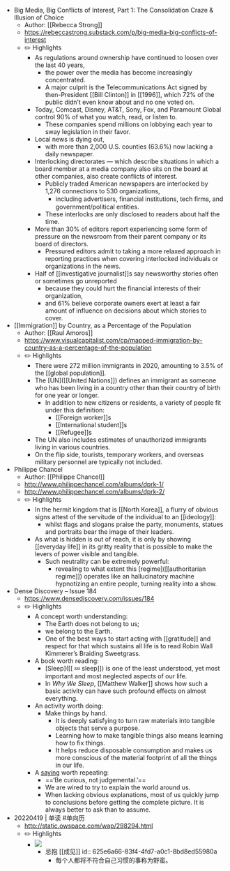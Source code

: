 - Big Media, Big Conflicts of Interest, Part 1: The Consolidation Craze & Illusion of Choice
	- Author: [[Rebecca Strong]]
	- https://rebeccastrong.substack.com/p/big-media-big-conflicts-of-interest
	- ✏️ Highlights
		- As regulations around ownership have continued to loosen over the last 40 years,
			- the power over the media has become increasingly concentrated.
			- A major culprit is the Telecommunications Act signed by then-President [[Bill Clinton]] in [[1996]], which 72% of the public didn’t even know about and no one voted on.
		- Today, Comcast, Disney, AT&T, Sony, Fox, and Paramount Global control 90% of what you watch, read, or listen to.
			- These companies spend millions on lobbying each year to sway legislation in their favor.
		- Local news is dying out,
			- with more than 2,000 U.S. counties (63.6%) now lacking a daily newspaper.
		- Interlocking directorates — which describe situations in which a board member at a media company also sits on the board at other companies, also create conflicts of interest.
			- Publicly traded American newspapers are interlocked by 1,276 connections to 530 organizations,
				- including advertisers, financial institutions, tech ﬁrms, and government/political entities.
			- These interlocks are only disclosed to readers about half the time.
		- More than 30% of editors report experiencing some form of pressure on the newsroom from their parent company or its board of directors.
			- Pressured editors admit to taking a more relaxed approach in reporting practices when covering interlocked individuals or organizations in the news.
		- Half of [[investigative journalist]]s say newsworthy stories often or sometimes go unreported
			- because they could hurt the financial interests of their organization,
			- and 61% believe corporate owners exert at least a fair amount of influence on decisions about which stories to cover.
- [[Immigration]] by Country, as a Percentage of the Population
	- Author: [[Raul Amoros]]
	- https://www.visualcapitalist.com/cp/mapped-immigration-by-country-as-a-percentage-of-the-population
	- ✏️ Highlights
		- There were 272 million immigrants in 2020, amounting to 3.5% of the [[global population]].
		- The [UN]([[United Nations]]) defines an immigrant as someone who has been living in a country other than their country of birth for one year or longer.
			- In addition to new citizens or residents, a variety of people fit under this definition:
				- [[Foreign worker]]s
				- [[International student]]s
				- [[Refugee]]s
		- The UN also includes estimates of unauthorized immigrants living in various countries.
		- On the flip side, tourists, temporary workers, and overseas military personnel are typically not included.
- Philippe Chancel
	- Author: [[Philippe Chancel]]
	- http://www.philippechancel.com/albums/dprk-1/
	- http://www.philippechancel.com/albums/dprk-2/
	- ✏️ Highlights
		- In the hermit kingdom that is [[North Korea]], a flurry of obvious signs attest of the servitude of the individual to an [[ideology]]:
			- whilst flags and slogans praise the party, monuments, statues and portraits bear the image of their leaders.
		- As what is hidden is out of reach, it is only by showing [[everyday life]] in its gritty reality that is possible to make the levers of power visible and tangible.
			- Such neutrality can be extremely powerful:
				- revealing to what extent this [regime]([[authoritarian regime]]) operates like an hallucinatory machine hypnotizing an entire people, turning reality into a show.
- Dense Discovery – Issue 184
	- https://www.densediscovery.com/issues/184
	- ✏️ Highlights
		- A concept worth understanding:
			- The Earth does not belong to us;
			- we belong to the Earth.
			- One of the best ways to start acting with [[gratitude]] and respect for that which sustains all life is to read Robin Wall Kimmerer’s Braiding Sweetgrass.
		- A book worth reading:
			- [Sleep]([[ 💤 sleep]]) is one of the least understood, yet most important and most neglected aspects of our life.
			- In _Why We Sleep_, [[Matthew Walker]] shows how such a basic activity can have such profound effects on almost everything.
		- An activity worth doing:
			- Make things by hand.
				- It is deeply satisfying to turn raw materials into tangible objects that serve a purpose.
				- Learning how to make tangible things also means learning how to fix things.
				- It helps reduce disposable consumption and makes us more conscious of the material footprint of all the things in our life.
		- A [saying](((625e6a66-83f4-4fd7-a0c1-8bd8ed55980a))) worth repeating:
			- ==‘Be curious, not judgemental.’==
			- We are wired to try to explain the world around us.
			- When lacking obvious explanations, most of us quickly jump to conclusions before getting the complete picture. It is always better to ask than to assume.
- 20220419 | 单读 #单向历
	- http://static.owspace.com/wap/298294.html
	- ✏️ Highlights
		- ![](https://img.owspace.com/Public/uploads/Picture/2022-03-31/6245236a3daba.jpg)
			- 忌抱 [[成见]]
			  id:: 625e6a66-83f4-4fd7-a0c1-8bd8ed55980a
				- 每个人都将不符合自己习惯的事称为野蛮。